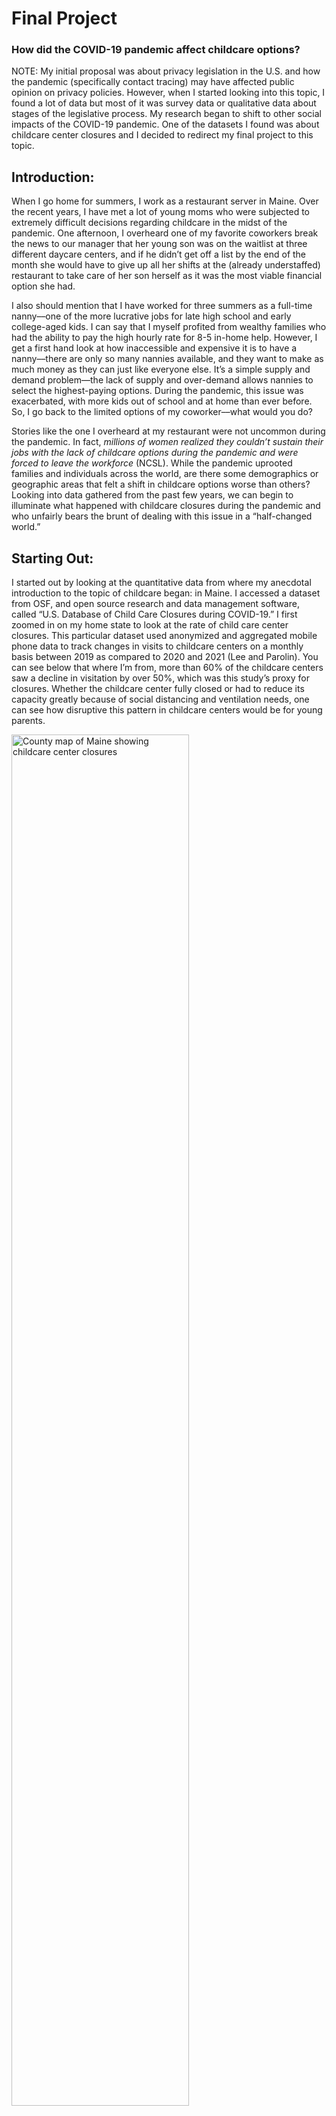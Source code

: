 # Final Project
### How did the COVID-19 pandemic affect childcare options? 

NOTE: My initial proposal was about privacy legislation in the U.S. and how the pandemic (specifically contact tracing) may have affected public opinion on privacy policies. However, when I started looking into this topic, I found a lot of data but most of it was survey data or qualitative data about stages of the legislative process. My research began to shift to other social impacts of the COVID-19 pandemic. One of the datasets I found was about childcare center closures and I decided to redirect my final project to this topic.


## Introduction:

When I go home for summers, I work as a restaurant server in Maine. Over the recent years, I have met a lot of young moms who were subjected to extremely difficult decisions regarding childcare in the midst of the pandemic. One afternoon, I overheard one of my favorite coworkers break the news to our manager that her young son was on the waitlist at three different daycare centers, and if he didn’t get off a list by the end of the month she would have to give up all her shifts at the (already understaffed) restaurant to take care of her son herself as it was the most viable financial option she had. 

I also should mention that I have worked for three summers as a full-time nanny––one of the more lucrative jobs for late high school and early college-aged kids. I can say that I myself profited from wealthy families who had the ability to pay the high hourly rate for 8-5 in-home help. However, I get a first hand look at how inaccessible and expensive it is to have a nanny––there are only so many nannies available, and they want to make as much money as they can just like everyone else. It’s a simple supply and demand problem––the lack of supply and over-demand allows nannies to select the highest-paying options. During the pandemic, this issue was exacerbated, with more kids out of school and at home than ever before. So, I go back to the limited options of my coworker––what would you do?

Stories like the one I overheard at my restaurant were not uncommon during the pandemic. In fact, *millions of women realized they couldn’t sustain their jobs with the lack of childcare options during the pandemic and were forced to leave the workforce* (NCSL). While the pandemic uprooted families and individuals across the world, are there some demographics or geographic areas that felt a shift in childcare options worse than others? Looking into data gathered from the past few years, we can begin to illuminate what happened with childcare closures during the pandemic and who unfairly bears the brunt of dealing with this issue in a “half-changed world.”

## Starting Out:

I started out by looking at the quantitative data from where my anecdotal introduction to the topic of childcare began: in Maine. I accessed a dataset from OSF, and open source research and data management software, called “U.S. Database of Child Care Closures during COVID-19.” I first zoomed in on my home state to look at the rate of child care center closures. This particular dataset used anonymized and aggregated mobile phone data to track changes in visits to childcare centers on a monthly basis between 2019 as compared to 2020 and 2021 (Lee and Parolin). You can see below that where I’m from, more than 60% of the childcare centers saw a decline in visitation by over 50%, which was this study’s proxy for closures. Whether the childcare center fully closed or had to reduce its capacity greatly because of social distancing and ventilation needs, one can see how disruptive this pattern in childcare centers would be for young parents. 

<img  alt = "County map of Maine showing childcare center closures" src="[https://user-images.githubusercontent.com/114178058/201834429-8716da15-3469-4e52-bf77-349df71ca82d.png](https://user-images.githubusercontent.com/114178058/206836560-1f2d274a-a133-432f-a1e9-166c808e38d9.png)" width=75% height=75%>

## Is this just an issue in Maine? It doesn’t seem that way…

Next, I looked at Lee and Parolin’s data across the entire U.S. to see if this issue was specific to Maine. As can be seen below, a majority of childcare centers across the U.S. saw a mean decrease of between 25-50%––which indicates the probability for a lot of closures across the entire country, not just in one area. 
![us_mean_change_gg](https://user-images.githubusercontent.com/114178058/206836563-eb59cf6e-493d-4934-9860-72b764dc537d.png)
## When did all of these closures begin?
Let's look at a timeline of 2020. 
![closures_by_month_gg](https://user-images.githubusercontent.com/114178058/206836573-c6c14daa-f2b7-466e-8d99-b0a896cdfbd8.png)
From the same dataset, we can look at the timeline of closures. At the beginning of 2020, childcare centers seem to have just about the same amount of traffic as in the previous year. However, unsurprisingly, in March of 2020, centers appear to begin to close. By April, over an astonishing 30% of all childcare centers see less than 50% of the visitation that they did in the previous April. This indicates that around *a third* of all childcare centers have become inaccessible or much less accessible to families in need.
### One of the states we can see with one of the highest mean change rates is California. Let’s take a deeper look at California.
![ca_county_gg](https://user-images.githubusercontent.com/114178058/206836564-ee1c748f-a293-45f0-98f0-43685582e0b5.png)
![ca_poverty_ggh_gg](https://user-images.githubusercontent.com/114178058/206836635-ae5d5f37-27ea-4ba8-af0b-46c81cc35059.png)
![childcare_cost_gg](https://user-images.githubusercontent.com/114178058/206836579-3f904386-b8d2-4cc9-9045-440028b29ed5.png)
![vax_by_age_gg](https://user-images.githubusercontent.com/114178058/206836582-589557c5-b0cc-41a6-b726-ca4159469b39.png)


Sources Cited:
https://www.ncsl.org/research/education/wake-up-call-for-child-care-as-pandemic-exposes-troubled-system-magazine2022.aspx

OSF
Lee, Emma K., and Zachary Parolin. (2021). “The Care Burden During COVID-19: A National Database of Child Care Closures in the United States.” OSF Preprints. May 14. osf.io/t5d3q.

